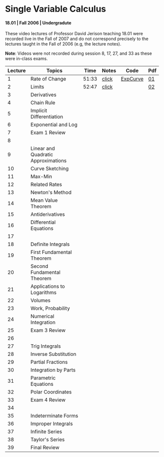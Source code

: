 # Single Variable Calculus
#### 18.01 | Fall 2006 | Undergradute

These video lectures of Professor David Jerison teaching 18.01 were recorded live in the Fall of 2007 and do not 
correspond precisely to the lectures taught in the Fall of 2006 (e.g, the lecture notes).

**Note**: Videos were not recorded during session 8, 17, 27, and 33 as these were in-class exams.

| Lecture | Topics                              | Time  | Notes                               | Code                          | Pdf                                                                                                                  |
|---------|-------------------------------------|-------|-------------------------------------|-------------------------------|----------------------------------------------------------------------------------------------------------------------|
| 1       | Rate of Change                      | 51:33 | [click](notes/01_rate_of_change.md) | [ExpCurve](src/ExpCurve.java) | [01](https://ocw.mit.edu/courses/18-01-single-variable-calculus-fall-2006/c6a2d4081848972d197c41332e604d49_lec1.pdf) |
| 2       | Limits                              | 52:47 | [click](notes/02_limits.md)         |                               | [02](https://ocw.mit.edu/courses/18-01-single-variable-calculus-fall-2006/acebd5cc8fe0315270d486685739d08f_lec2.pdf)                                                                                                               |
| 3       | Derivatives                         |       |                                     |                               |                                                                                                                      |
| 4       | Chain Rule                          |       |                                     |                               |                                                                                                                      |
| 5       | Implicit Differentiation            |       |                                     |                               |                                                                                                                      |
| 6       | Exponential and Log                 |       |                                     |                               |                                                                                                                      |
| 7       | Exam 1 Review                       |       |                                     |                               |                                                                                                                      |
| 8       |                                     |       |                                     |                               |                                                                                                                      |
| 9       | Linear and Quadratic Approximations |       |                                     |                               |                                                                                                                      |
| 10      | Curve Sketching                     |       |                                     |                               |                                                                                                                      |
| 11      | Max-Min                             |       |                                     |                               |                                                                                                                      |
| 12      | Related Rates                       |       |                                     |                               |                                                                                                                      |
| 13      | Newton's Method                     |       |                                     |                               |                                                                                                                      |
| 14      | Mean Value Theorem                  |       |                                     |                               |                                                                                                                      |
| 15      | Antiderivatives                     |       |                                     |                               |                                                                                                                      |
| 16      | Differential Equations              |       |                                     |                               |                                                                                                                      |
| 17      |                                     |       |                                     |                               |                                                                                                                      |
| 18      | Definite Integrals                  |       |                                     |                               |                                                                                                                      |
| 19      | First Fundamental Theorem           |       |                                     |                               |                                                                                                                      |
| 20      | Second Fundamental Theorem          |       |                                     |                               |                                                                                                                      |
| 21      | Applications to Logarithms          |       |                                     |                               |                                                                                                                      |
| 22      | Volumes                             |       |                                     |                               |                                                                                                                      |
| 23      | Work, Probability                   |       |                                     |                               |                                                                                                                      |
| 24      | Numerical Integration               |       |                                     |                               |                                                                                                                      |
| 25      | Exam 3 Review                       |       |                                     |                               |                                                                                                                      |
| 26      |                                     |       |                                     |                               |                                                                                                                      |
| 27      | Trig Integrals                      |       |                                     |                               |                                                                                                                      |
| 28      | Inverse Substitution                |       |                                     |                               |                                                                                                                      |
| 29      | Partial Fractions                   |       |                                     |                               |                                                                                                                      |
| 30      | Integration by Parts                |       |                                     |                               |                                                                                                                      |
| 31      | Parametric Equations                |       |                                     |                               |                                                                                                                      |
| 32      | Polar Coordinates                   |       |                                     |                               |                                                                                                                      |
| 33      | Exam 4 Review                       |       |                                     |                               |                                                                                                                      |
| 34      |                                     |       |                                     |                               |                                                                                                                      |
| 35      | Indeterminate Forms                 |       |                                     |                               |                                                                                                                      |
| 36      | Improper Integrals                  |       |                                     |                               |                                                                                                                      |
| 37      | Infinite Series                     |       |                                     |                               |                                                                                                                      |
| 38      | Taylor's Series                     |       |                                     |                               |                                                                                                                      |
| 39      | Final Review                        |       |                                     |                               |                                                                                                                      |
